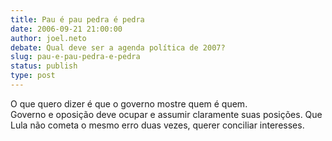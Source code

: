 ```yaml
---
title: Pau é pau pedra é pedra
date: 2006-09-21 21:00:00
author: joel.neto
debate: Qual deve ser a agenda política de 2007?
slug: pau-e-pau-pedra-e-pedra
status: publish 
type: post
---
```


O que quero dizer é que o governo mostre quem é quem.  
Governo e oposição deve ocupar e assumir claramente suas posições. Que Lula não cometa o mesmo erro duas vezes, querer conciliar interesses.
